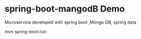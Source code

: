 # spring-boot-mangodB Demo
Microservice developed with spring boot ,Mongo DB, spring data 

mvn spring-boot:run
